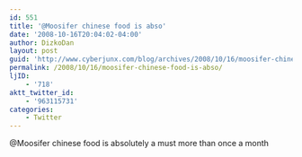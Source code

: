 ```yaml
---
id: 551
title: '@Moosifer chinese food is abso'
date: '2008-10-16T20:04:02-04:00'
author: DizkoDan
layout: post
guid: 'http://www.cyberjunx.com/blog/archives/2008/10/16/moosifer-chinese-food-is-abso/'
permalink: /2008/10/16/moosifer-chinese-food-is-abso/
ljID:
    - '718'
aktt_twitter_id:
    - '963115731'
categories:
    - Twitter
---
```


@Moosifer chinese food is absolutely a must more than once a month